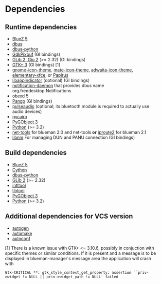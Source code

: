 # Dependencies

## Runtime dependencies

* [BlueZ 5](http://www.bluez.org/)
* [dbus](http://www.freedesktop.org/wiki/Software/dbus/)
* [dbus-python](http://www.freedesktop.org/wiki/Software/DBusBindings/#python)
* [GdkPixbuf](http://www.gtk.org/) (GI bindings)
* [GLib 2, Gio 2](http://www.gtk.org/) (>= 2.32) (GI bindings)
* [GTK+ 3](http://www.gtk.org/) (GI bindings) [1]
* [gnome-icon-theme](https://git.gnome.org/browse/adwaita-icon-theme/), [mate-icon-theme](https://github.com/mate-desktop/mate-icon-theme), [adwaita-icon-theme](https://github.com/GNOME/adwaita-icon-theme), [elementary-xfce](https://github.com/shimmerproject/elementary-xfce), or [Papirus](https://github.com/PapirusDevelopmentTeam/papirus-icon-theme)
* [libappindicator](https://launchpad.net/libappindicator) (optional) (GI bindings)
* [notification-daemon](https://developer.gnome.org/notification-spec/) that provides dbus name org.freedesktop.Notifications
* [obexd 5](http://www.bluez.org/)
* [Pango](http://www.gtk.org/) (GI bindings)
* [pulseaudio](http://www.freedesktop.org/wiki/Software/PulseAudio/) (optional; its bluetooth module is required to actually use audio devices)
* [pycairo](http://cairographics.org/pycairo/)
* [PyGObject 3](https://wiki.gnome.org/PyGObject)
* [Python](http://www.python.org/) (>= 3.2)
* [net-tools](http://net-tools.sourceforge.net/) for blueman 2.0 and net-tools __or__ [iproute2](https://wiki.linuxfoundation.org/networking/iproute2) for blueman 2.1
* [libnm](https://wiki.gnome.org/Projects/NetworkManager) For managing DUN and PANU connection (GI bindings)

## Build dependencies

* [BlueZ 5](http://www.bluez.org/)
* [Cython](http://www.cython.org/)
* [dbus-python](http://www.freedesktop.org/wiki/Software/DBusBindings/#python)
* [GLib 2](http://www.gtk.org/) (>= 2.32)
* [intltool](http://freedesktop.org/wiki/Software/intltool/)
* [libtool](http://www.gnu.org/software/libtool/)
* [PyGObject 3](https://wiki.gnome.org/PyGObject)
* [Python](http://www.python.org/) (>= 3.2)

## Additional dependencies for VCS version

* [autogen](https://www.gnu.org/software/autogen/)
* [automake](https://www.gnu.org/software/automake/)
* [autoconf](https://www.gnu.org/software/autoconf/)

[1] There is a known issue with GTK+ <= 3.10.6, possibly in conjuction with specific themes or similar conditions. If it is present and a message is to be displayed in blueman-manager's message area the application will crash with

    Gtk-CRITICAL **: gtk_style_context_get_property: assertion ``priv->widget != NULL || priv->widget_path != NULL' failed

